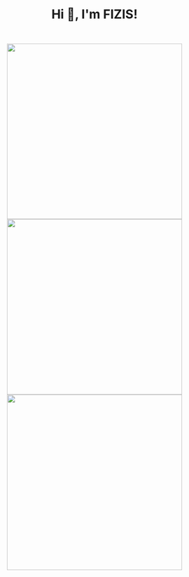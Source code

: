 <h1 align="center">Hi 👋, I'm FIZIS!</h1>
<br>

<p align = "center">
  <img src = "https://github-readme-stats.vercel.app/api?username=FIZIS-net&show_icons=true&theme=dark" width = 400>
  <img src = "https://github-readme-streak-stats.herokuapp.com/?user=FIZIS-net&theme=dark" width = 400>
  <img src = "https://github-readme-stats.vercel.app/api/top-langs/?username=FIZIS-net&layout=compact&theme=dark" width = 400>
</p>

